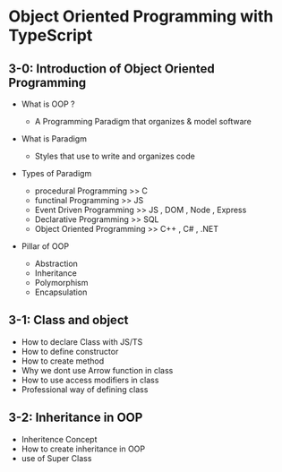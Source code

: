 # Object Oriented Programming with TypeScript

## 3-0: Introduction of Object Oriented Programming

- What is OOP ?
  - A Programming Paradigm that organizes & model software
- What is Paradigm
  - Styles that use to write and organizes code
- Types of Paradigm

  - procedural Programming >> C
  - functinal Programming >> JS
  - Event Driven Programming >> JS , DOM , Node , Express
  - Declarative Programming >> SQL
  - Object Oriented Programming >> C++ , C# , .NET

- Pillar of OOP
  - Abstraction
  - Inheritance
  - Polymorphism
  - Encapsulation

## 3-1: Class and object

- How to declare Class with JS/TS
- How to define constructor
- How to create method
- Why we dont use Arrow function in class
- How to use access modifiers in class
- Professional way of defining class

## 3-2: Inheritance in OOP

- Inheritence Concept
- How to create inheritance in OOP
- use of Super Class
